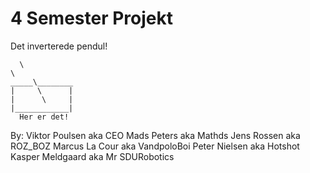 # 4 Semester Projekt

Det inverterede pendul!

      \ 
	\ 
	_____\________
	|     \      |
	|      \     |
	|____________|
	  Her er det!
	 
 By:
 Viktor Poulsen 	aka		CEO
 Mads Peters		aka		Mathds
 Jens Rossen		aka		ROZ_BOZ
 Marcus La Cour	aka		VandpoloBoi
 Peter Nielsen		aka		Hotshot
 Kasper Meldgaard	aka		Mr SDURobotics
 